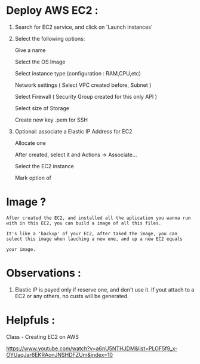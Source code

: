 # Deploy AWS EC2 :

1. Search for EC2 service, and click on 'Launch instances'

2. Select the following options:

    Give a name

    Select the OS Image 

    Select instance type (configuration : RAM,CPU,etc)

    Network settings ( Select VPC created before, Subnet )

    Select Firewall ( Security Group created for this only API )

    Select size of Storage

    Create new key .pem for SSH 

3. Optional: associate a Elastic IP Address for EC2

    Allocate one 

    After created, select it and Actions -> Associate...

    Select the EC2 instance

    Mark option of <Reassociate IP>

# Image ?

    After created the EC2, and installed all the aplication you wanna run with in this EC2, you can build a image of all this files.

    It's like a 'backup' of your EC2, after taked the image, you can select this image when lauching a new one, and up a new EC2 equals

    your image. 


# Observations :

1. Elastic IP is payed only if reserve one, and don't use it. If yout attach to a EC2 or any others, no custs will be generated.


# Helpfuls :

Class - Creating EC2 on AWS

https://www.youtube.com/watch?v=a6nU5NTHJDM&list=PLOF5f9_x-OYUaqJar6EKRAonJNSHDFZUm&index=10